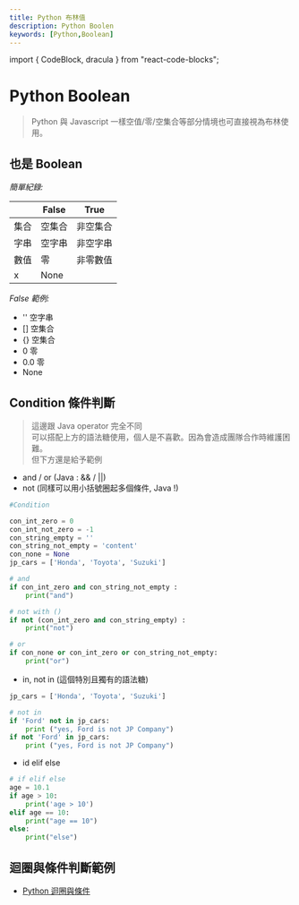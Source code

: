 ```yaml
---
title: Python 布林值
description: Python Boolen
keywords: [Python,Boolean]
---
```

import { CodeBlock, dracula  } from "react-code-blocks";

# Python Boolean 

> Python 與 Javascript 一樣空值/零/空集合等部分情境也可直接視為布林使用。


## 也是 Boolean
_簡單紀錄:_ 

|     | False          |True      |
|-----|----------------|----------|
| 集合 | 空集合 |  非空集合        |
| 字串 | 空字串 |  非空字串        |
| 數值 |   零  | 非零數值          |
|  x  | None |   |

_False 範例:_
* '' 空字串
* [] 空集合
* {} 空集合
* 0 零
* 0.0 零
* None




## Condition 條件判斷
> 這邊跟 Java operator 完全不同  
> 可以搭配上方的語法糖使用，個人是不喜歡。因為會造成團隊合作時維護困難。  
> 但下方還是給予範例  

* and / or (Java : && / ||)
* not (同樣可以用小括號圈起多個條件, Java !)

```python 
#Condition

con_int_zero = 0
con_int_not_zero = -1
con_string_empty = ''
con_string_not_empty = 'content'
con_none = None
jp_cars = ['Honda', 'Toyota', 'Suzuki']

# and
if con_int_zero and con_string_not_empty :
    print("and")

# not with ()
if not (con_int_zero and con_string_empty) :
    print("not")

# or
if con_none or con_int_zero or con_string_not_empty:
    print("or")
```

* in,  not in (這個特別且獨有的語法糖)

```python 
jp_cars = ['Honda', 'Toyota', 'Suzuki']

# not in 
if 'Ford' not in jp_cars:
    print ("yes, Ford is not JP Company")
if not 'Ford' in jp_cars:
    print ("yes, Ford is not JP Company")
```

* id elif else

```python
# if elif else
age = 10.1
if age > 10:
    print('age > 10')
elif age == 10:
    print("age == 10")
else:
    print("else")
```


## 迴圈與條件判斷範例
* [Python 迴圈與條件](./Python_Loop_Condition)